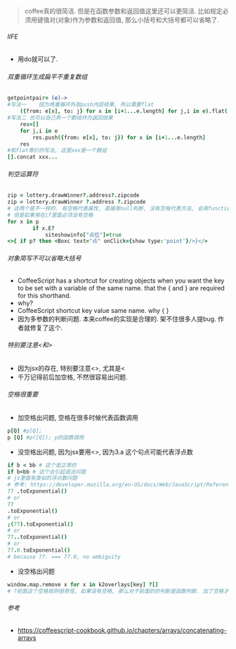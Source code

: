 > coffee真的很简洁. 但是在函数参数和返回值这里还可以更简洁. 比如规定必须用键值对(对象)作为参数和返回值, 那么小括号和大括号都可以省略了. 

###### IIFE

- 用do就可以了. 

###### 双重循环生成扁平不重复数组

```coffeescript
getpointpair= (e)->
#写法一	因为两重循环外层push内层结果, 所以需要flat
	({from: e[x], to: j} for x in [i+1...e.length] for j,i in e).flat()
#写法二 也可以自己弄一个数组作为返回结果
	res=[]
	for j,i in e
		res.push({from: e[x], to: j}) for x in [i+1...e.length]
	res
#和flat等价的写法, 这里xxx是一个数组
[].concat xxx...
```

###### 判空运算符

```coffeescript
zip = lottery.drawWinner?.address?.zipcode
zip = lottery.drawWinner ?.address ?.zipcode
# 这两个是不一样的. 有空格代表属性, 直接用null判断, 没有空格代表方法, 会用function类型判断
# 但是如果用在if里面必须没有空格
for x in p
		if x.E?
			siteshowinfo["点位"]=true
<>{ if p? then <Boxc text="点" onClick={show type:'point'}/>}</>
```

###### 对象简写不可以省略大括号

- CoffeeScript has a shortcut for creating objects when you want the key to be set with a variable of the same name. that the { and } are required for this shorthand.
- why?
- CoffeeScript  shortcut key value same name. why  {  } 
- 因为多参数的判断问题. 本来coffee的实现是合理的. 架不住很多人提bug. 作者就修复了这个.

###### 特别要注意<和>

- 因为jsx的存在, 特别要注意<>, 尤其是<
- 千万记得前后加空格, 不然很容易出问题.

###### 空格很重要

- 加空格出问题, 空格在很多时候代表函数调用

```coffeescript
p[Q] #p[Q];
p [Q] #p([Q]); p的函数调用
```

- 没空格出问题, 因为jsx要用<>, 因为3.a 这个句点可能代表浮点数

```coffeescript
if b < bb # 这个是正常的
if b<bb # 这个会引起语法问题
# js里面有类似的浮点数问题
# 参考: https://developer.mozilla.org/en-US/docs/Web/JavaScript/Reference/Operators/Property_Accessors
77 .toExponential()
# or
77
.toExponential()
# or
;(77).toExponential()
# or
77..toExponential()
# or
77.0.toExponential()
# because 77. === 77.0, no ambiguity
```

- 没空格出问题

```coffeescript
window.map.remove x for x in k2overlays[key] ?[]
# ?前面这个空格规则很奇怪, 如果没有空格, 那么对于前面的的判断是函数判断. 加了空格才当做null判断
```



###### 参考

- https://coffeescript-cookbook.github.io/chapters/arrays/concatenating-arrays

